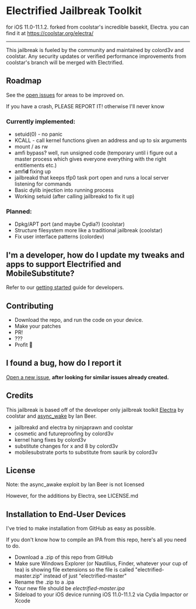 # Electrified Jailbreak Toolkit 
for iOS 11.0-11.1.2.
forked from coolstar's incredible basekit, Electra. you can find it at https://coolstar.org/electra/

---

This jailbreak is fueled by the community and maintained by colord3v and coolstar. Any security updates or verified performance improvements from coolstar's branch will be merged with Electrified. 

## Roadmap
See the [open issues](https://github.com/colord3v/electra/issues) for areas to be improved on.

If you have a crash, PLEASE REPORT IT! otherwise I'll never know

### Currently implemented:
- setuid(0) - no panic
- KCALL - call kernel functions given an address and up to six arguments
- mount / as rw
- amfi bypass? well, run unsigned code (temporary until i figure out a master process which gives everyone everything with the right entitlements etc.)
- amfi**d** fixing up
- jailbreakd that keeps tfp0 task port open and runs a local server listening for commands
- Basic dylib injection into running process
- Working setuid (after calling jailbreakd to fix it up)

### Planned:
- Dpkg/APT port (and maybe Cydia?) (coolstar)
- Structure filesystem more like a traditional jailbreak (coolstar)
- Fix user interface patterns (colordev)

## I'm a developer, how do I update my tweaks and apps to support Electrified and MobileSubstitute?
Refer to our [getting started](docs/getting-started.md) guide for developers.

## Contributing

* Download the repo, and run the code on your device.
* Make your patches
* PR!
* ???
* Profit :tada:

## I found a bug, how do I report it
[Open a new issue](https://github.com/colord3v/electra/issues/new), **after looking for similar issues already created.**

## Credits

This jailbreak is based off of the developer only jailbreak toolkit [Electra](https://github.com/coolstar/electra) by coolstar and [async_wake](https://github.com/benjibobs/async_wake) by Ian Beer. 

* jailbreakd and electra by ninjaprawn and coolstar
* cosmetic and futureproofing by colord3v
* kernel hang fixes by colord3v
* substitute changes for x and 8 by colord3v
* mobilesubstrate ports to substitute from saurik by colord3v

## License

Note: the async_awake exploit by Ian Beer is not licensed

However, for the additions by Electra, see LICENSE.md

## Installation to End-User Devices

I've tried to make installation from GitHub as easy as possible.

If you don't know how to compile an IPA from this repo, here's all you need to do.

* Download a .zip of this repo from GitHub
* Make sure Windows Explorer (or Nautilius, Finder, whatever your cup of tea) is showing file extensions so the file is called "electrified-master.zip" instead of just "electrified-master"
* Rename the .zip to a .ipa
* Your new file should be *electrified-master.ipa* 
* Sideload to your iOS device running iOS 11.0-11.1.2 via Cydia Impactor or Xcode
